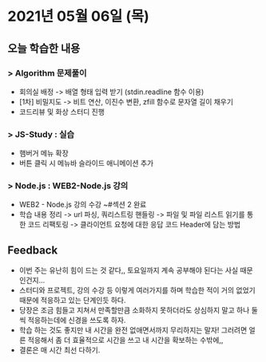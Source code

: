 # 2021년 05월 06일 (목) 

## 오늘 학습한 내용

### > Algorithm 문제풀이

- 회의실 배정
  -> 배열 형태 입력 받기 (stdin.readline 함수 이용)
- [1차] 비밀지도
  -> 비트 연산, 이진수 변환, zfill 함수로 문자열 길이 채우기
- 코드리뷰 및 화상 스터디 진행

### > JS-Study : 실습

- 햄버거 메뉴 확장
- 버튼 클릭 시 메뉴바 슬라이드 애니메이션 추가

### > Node.js : WEB2-Node.js 강의

- WEB2 - Node.js 강의 수강 ~#섹션 2 완료
- 학습 내용 정리
  -> url 파싱, 쿼리스트링 핸들링
  -> 파일 및 파일 리스트 읽기를 통한 코드 리팩토링
  -> 클라이언트 요청에 대한 응답 코드 Header에 담는 방법

## Feedback

- 이번 주는 유난히 힘이 드는 것 같다,, 토요일까지 계속 공부해야 된다는 사실 때문인건지...
- 스터디와 프로젝트, 강의 수강 등 이렇게 여러가지를 하며 학습한 적이 거의 없었기 때문에 적응하고 있는 단계인듯 하다.
- 당장은 조금 힘들고 지쳐서 만족할만큼 소화하지 못하더라도 상심하지 말고 하나 둘씩 적응하는데에 신경을 쓰도록 하자.
- 학습 하는 것도 좋지만 내 시간을 완전 없애면서까지 무리하지는 말자! 그러려면 얼른 적응해서 좀 더 효율적으로 시간을 쓰고 내 시간을 확보하는 수밖에,,
- 결론은 매 시간 최선 다하기.

